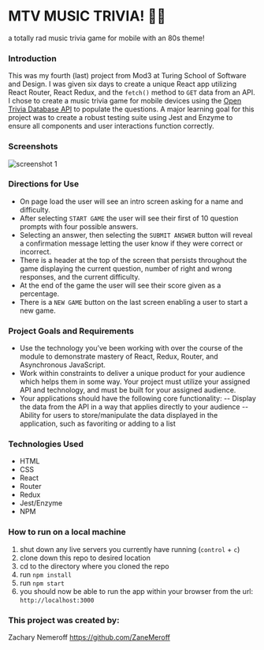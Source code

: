 # MTV MUSIC TRIVIA! 👨‍🎤
a totally rad music trivia game for mobile with an 80s theme!

### Introduction
This was my fourth (last) project from Mod3 at Turing School of Software and Design. I was given six days to create a unique React app utilizing React Router, React Redux, and the `fetch()` method to `GET` data from an API. I chose to create a music trivia game for mobile devices using the [Open Trivia Database API](https://opentdb.com) to populate the questions. A major learning goal for this project was to create a robust testing suite using Jest and Enzyme to ensure all components and user interactions function correctly.

### Screenshots
![screenshot 1](https://user-images.githubusercontent.com/53405028/75504973-3dccff00-5997-11ea-978f-a9cf3e1fb183.png)

### Directions for Use
- On page load the user will see an intro screen asking for a name and difficulty.
- After selecting `START GAME` the user will see their first of 10 question prompts with four possible answers.
- Selecting an answer, then selecting the `SUBMIT ANSWER` button will reveal a confirmation message letting the user know if they were correct or incorrect.
- There is a header at the top of the screen that persists throughout the game displaying the current question, number of right and wrong responses, and the current difficulty.
- At the end of the game the user will see their score given as a percentage.
- There is a `NEW GAME` button on the last screen enabling a user to start a new game.

### Project Goals and Requirements
- Use the technology you’ve been working with over the course of the module to demonstrate mastery of React, Redux, Router, and Asynchronous JavaScript.
- Work within constraints to deliver a unique product for your audience which helps them in some way. Your project must utilize your assigned API and technology, and must be built for your assigned audience.
- Your applications should have the following core functionality:
-- Display the data from the API in a way that applies directly to your audience
-- Ability for users to store/manipulate the data displayed in the application, such as favoriting or adding to a list

### Technologies Used
- HTML
- CSS
- React
- Router
- Redux
- Jest/Enzyme
- NPM

### How to run on a local machine
1. shut down any live servers you currently have running (`control` + `c`)
2. clone down this repo to desired location
3. cd to the directory where you cloned the repo
4. run `npm install`
5. run `npm start`
6. you should now be able to run the app within your browser from the url: `http://localhost:3000`

### This project was created by:
Zachary Nemeroff https://github.com/ZaneMeroff

